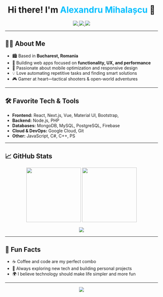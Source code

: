 
<h1 align="center">
  Hi there! I'm <span style="color:#00bfff;">Alexandru Mihalașcu</span> 👋
</h1>

<p align="center">
  <a href="https://linkedin.com/in/alexandrumihalascu" target="_blank">
    <img src="https://img.shields.io/badge/LinkedIn-0077B5?style=for-the-badge&logo=linkedin&logoColor=white" />
  </a>
  <a href="mailto:alexmihalascu@gmail.com" target="_blank">
    <img src="https://img.shields.io/badge/Gmail-D14836?style=for-the-badge&logo=gmail&logoColor=white" />
  </a>
  <a href="https://mhlsq.ro" target="_blank">
    <img src="https://img.shields.io/badge/Portfolio-0A0A0A?style=for-the-badge&logo=dev.to&logoColor=white" />
  </a>
</p>

---

## 👨‍💻 About Me

- 🏙️ Based in **Bucharest, Romania**
- 🚀 Building web apps focused on **functionality, UX, and performance**
- 📱 Passionate about mobile optimization and responsive design
- 💡 Love automating repetitive tasks and finding smart solutions
- 🎮 Gamer at heart—tactical shooters & open-world adventures

---

## 🛠️ Favorite Tech & Tools

- **Frontend:** React, Next.js, Vue, Material UI, Bootstrap, 
- **Backend:** Node.js, PHP
- **Databases:** MongoDB, MySQL, PostgreSQL, Firebase
- **Cloud & DevOps:** Google Cloud, Git
- **Other:** JavaScript, C#, C++, PS

---

## 📈 GitHub Stats

<p align="center">
  <img src="https://github-readme-stats.vercel.app/api?username=alexmihalascu&show_icons=true&theme=tokyonight&hide_border=true&border_radius=10" height="180" />
  <img src="https://github-readme-streak-stats.herokuapp.com?user=alexmihalascu&theme=tokyonight&hide_border=true&border_radius=10" height="180" />
</p>
<p align="center">
  <img src="https://profile-counter.glitch.me/alexmihalascu/count.svg?" />
</p>

---

## 🚀 Fun Facts

- ☕ Coffee and code are my perfect combo
- 🧩 Always exploring new tech and building personal projects
- 🌍 I believe technology should make life simpler and more fun

---

<p align="center">
  <img src="https://capsule-render.vercel.app/api?type=waving&color=00bfff&height=120&section=footer"/>
</p>
